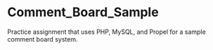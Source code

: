 # Comment_Board_Sample
Practice assignment that uses PHP, MySQL, and Propel for a sample comment board system.
